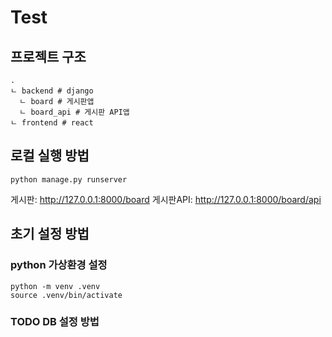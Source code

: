 # Test

## 프로젝트 구조
```
.
ㄴ backend # django
  ㄴ board # 게시판앱
  ㄴ board_api # 게시판 API앱
ㄴ frontend # react
```

## 로컬 실행 방법
```shell
python manage.py runserver
```

게시판: http://127.0.0.1:8000/board
게시판API: http://127.0.0.1:8000/board/api

## 초기 설정 방법

### python 가상환경 설정
```shell
python -m venv .venv
source .venv/bin/activate
```

### TODO DB 설정 방법
